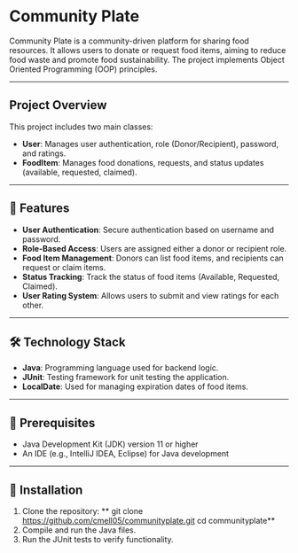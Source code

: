 # Community Plate

Community Plate is a community-driven platform for sharing food resources. It allows users to donate or request food items, aiming to reduce food waste and promote food sustainability. The project implements Object Oriented Programming (OOP) principles.

---

## Project Overview
This project includes two main classes:
- **User**: Manages user authentication, role (Donor/Recipient), password, and ratings.
- **FoodItem**: Manages food donations, requests, and status updates (available, requested, claimed).

---

## 🌟 Features
- **User Authentication**: Secure authentication based on username and password.
- **Role-Based Access**: Users are assigned either a donor or recipient role.
- **Food Item Management**: Donors can list food items, and recipients can request or claim items.
- **Status Tracking**: Track the status of food items (Available, Requested, Claimed).
- **User Rating System**: Allows users to submit and view ratings for each other.

---

## 🛠️ Technology Stack
- **Java**: Programming language used for backend logic.
- **JUnit**: Testing framework for unit testing the application.
- **LocalDate**: Used for managing expiration dates of food items.

---

## 🚀 Prerequisites
- Java Development Kit (JDK) version 11 or higher
- An IDE (e.g., IntelliJ IDEA, Eclipse) for Java development

---

## 🔧 Installation

1. Clone the repository:
**   git clone https://github.com/cmell05/communityplate.git
   cd communityplate**
2. Compile and run the Java files.
3. Run the JUnit tests to verify functionality.
